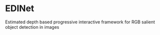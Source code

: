 # EDINet
Estimated depth based progressive interactive framework for RGB salient object detection in images
